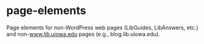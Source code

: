 # page-elements
Page elements for non-WordPress web pages (LibGuides, LibAnswers, etc.) and non-www.lib.uiowa.edu pages (e.g., blog.lib.uiowa.edu).

